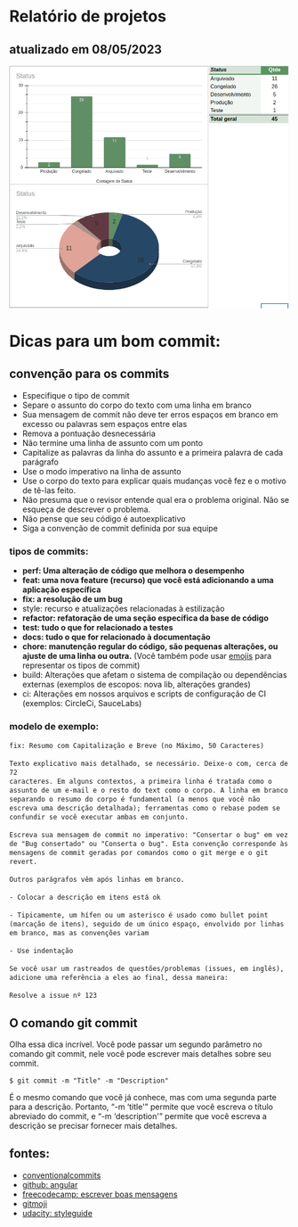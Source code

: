 # Relatório de projetos

## atualizado em 08/05/2023
<a href="https://docs.google.com/spreadsheets/d/e/2PACX-1vQzWIXr6naVTXDIxoWYSsprs8w9ymNUVWulqrH_1VgjXad0DZcvVbe5stCbSTx2pSp4WlayAbWewn8p/pubhtml?gid=2033168620&amp;single=true&amp;widget=true&amp;headers=false">
<p align="center">
  <img src="img/08-05-2023.png" title="supervisão" alt="Supervisao Contabilidade e Consultoria">  
</p>
</a>

# Dicas para um bom commit:

## convenção para os commits
 * Especifique o tipo de commit
 * Separe o assunto do corpo do texto com uma linha em branco
 * Sua mensagem de commit não deve ter erros espaços em branco em excesso ou palavras sem espaços entre elas
 * Remova a pontuação desnecessária
 * Não termine uma linha de assunto com um ponto
 * Capitalize as palavras da linha do assunto e a primeira palavra de cada parágrafo
 * Use o modo imperativo na linha de assunto
 * Use o corpo do texto para explicar quais mudanças você fez e o motivo de tê-las feito.
 * Não presuma que o revisor entende qual era o problema original. Não se esqueça de descrever o problema.
 * Não pense que seu código é autoexplicativo
 * Siga a convenção de commit definida por sua equipe

### tipos de commits:
 - **perf: Uma alteração de código que melhora o desempenho**
 - **feat: uma nova feature (recurso) que você está adicionando a uma aplicação específica**
 - **fix: a resolução de um bug**
 - style: recurso e atualizações relacionadas à estilização
 - **refactor: refatoração de uma seção específica da base de código**
 - **test: tudo o que for relacionado a testes**
 - **docs: tudo o que for relacionado à documentação**
 - **chore: manutenção regular do código, são pequenas alterações, ou ajuste de uma linha ou outra.** (Você também pode usar [emojis](https://gitmoji.dev/) para representar os tipos de commit)
 - build: Alterações que afetam o sistema de compilação ou dependências externas (exemplos de escopos: nova lib, alterações grandes)
 - ci: Alterações em nossos arquivos e scripts de configuração de CI (exemplos: CircleCi, SauceLabs)

### modelo de exemplo:
    fix: Resumo com Capitalização e Breve (no Máximo, 50 Caracteres)

    Texto explicativo mais detalhado, se necessário. Deixe-o com, cerca de 72
    caracteres. Em alguns contextos, a primeira linha é tratada como o assunto de um e-mail e o resto do text como o corpo. A linha em branco separando o resumo do corpo é fundamental (a menos que você não escreva uma descrição detalhada); ferramentas como o rebase podem se confundir se você executar ambas em conjunto.

    Escreva sua mensagem de commit no imperativo: "Consertar o bug" em vez de "Bug consertado" ou "Conserta o bug". Esta convenção corresponde às mensagens de commit geradas por comandos como o git merge e o git revert.

    Outros parágrafos vêm após linhas em branco.

    - Colocar a descrição em itens está ok

    - Tipicamente, um hífen ou um asterisco é usado como bullet point (marcação de itens), seguido de um único espaço, envolvido por linhas em branco, mas as convenções variam

    - Use indentação

    Se você usar um rastreados de questões/problemas (issues, em inglês), adicione uma referência a eles ao final, dessa maneira:

    Resolve a issue nº 123


## O comando git commit
Olha essa dica incrível. Você pode passar um segundo parâmetro no comando git commit, nele você pode escrever mais detalhes sobre seu commit.

    $ git commit -m "Title" -m "Description"

É o mesmo comando que você já conhece, mas com uma segunda parte para a descrição. Portanto, “-m ‘title'” permite que você escreva o título abreviado do commit, e “-m ‘description'” permite que você escreva a descrição se precisar fornecer mais detalhes.
    


## fontes:
- [conventionalcommits](https://www.conventionalcommits.org/pt-br/v1.0.0-beta.4/#:~:text=A%20mensagem%20de%20commit%20DEVE,ao%20seu%20aplicativo%20ou%20biblioteca.)
- [github: angular](https://github.com/angular/angular/blob/68a6a07/CONTRIBUTING.md#commit)
- [freecodecamp: escrever boas mensagens](https://www.freecodecamp.org/portuguese/news/como-escrever-boas-mensagens-de-commit-um-guia-pratico-do-git/)
- [gitmoji](https://gitmoji.dev/)
- [udacity: styleguide](http://udacity.github.io/git-styleguide/)
